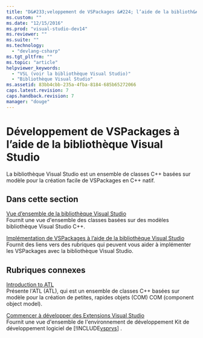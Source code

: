 ```yaml
---
title: "D&#233;veloppement de VSPackages &#224; l’aide de la biblioth&#232;que Visual Studio | Microsoft Docs"
ms.custom: ""
ms.date: "12/15/2016"
ms.prod: "visual-studio-dev14"
ms.reviewer: ""
ms.suite: ""
ms.technology: 
  - "devlang-csharp"
ms.tgt_pltfrm: ""
ms.topic: "article"
helpviewer_keywords: 
  - "VSL (voir la bibliothèque Visual Studio)"
  - "Bibliothèque Visual Studio"
ms.assetid: 83bb4cbb-235a-4fba-8184-685b65272066
caps.latest.revision: 7
caps.handback.revision: 7
manager: "douge"
---
```

# D&#233;veloppement de VSPackages &#224; l’aide de la biblioth&#232;que Visual Studio
La bibliothèque Visual Studio est un ensemble de classes C\+\+ basées sur modèle pour la création facile de VSPackages en C\+\+ natif.  
  
## Dans cette section  
 [Vue d’ensemble de la bibliothèque Visual Studio](../misc/visual-studio-library-overview.md)  
 Fournit une vue d'ensemble des classes basées sur des modèles bibliothèque Visual Studio C\+\+.  
  
 [Implémentation de VSPackages à l’aide de la bibliothèque Visual Studio](../misc/implementing-vspackages-by-using-the-visual-studio-library.md)  
 Fournit des liens vers des rubriques qui peuvent vous aider à implémenter les VSPackages avec la bibliothèque Visual Studio.  
  
## Rubriques connexes  
 [Introduction to ATL](../atl/introduction-to-atl.md)  
 Présente l'ATL \(ATL\), qui est un ensemble de classes C\+\+ basées sur modèle pour la création de petites, rapides objets \(COM\) COM \(component object model\).  
  
 [Commencer à développer des Extensions Visual Studio](../Topic/Starting%20to%20Develop%20Visual%20Studio%20Extensions.md)  
 Fournit une vue d'ensemble de l'environnement de développement Kit de développement logiciel de [!INCLUDE[vsprvs](../assembler/masm/includes/vsprvs_md.md)] .
